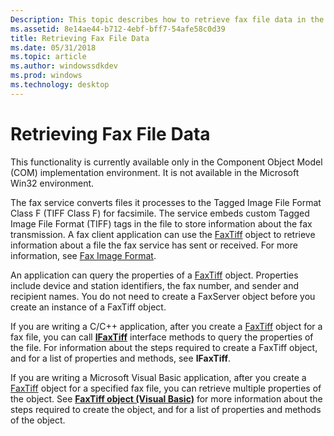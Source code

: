 ```yaml
---
Description: This topic describes how to retrieve fax file data in the Component Object Model (COM) implementation environment.
ms.assetid: 8e14ae44-b712-4ebf-bff7-54afe58c0d39
title: Retrieving Fax File Data
ms.date: 05/31/2018
ms.topic: article
ms.author: windowssdkdev
ms.prod: windows
ms.technology: desktop
---
```


# Retrieving Fax File Data

This functionality is currently available only in the Component Object Model (COM) implementation environment. It is not available in the Microsoft Win32 environment.

The fax service converts files it processes to the Tagged Image File Format Class F (TIFF Class F) for facsimile. The service embeds custom Tagged Image File Format (TIFF) tags in the file to store information about the fax transmission. A fax client application can use the [FaxTiff](-mfax-faxtiff.md) object to retrieve information about a file the fax service has sent or received. For more information, see [Fax Image Format](-mfax-fax-image-format.md).

An application can query the properties of a [FaxTiff](-mfax-faxtiff.md) object. Properties include device and station identifiers, the fax number, and sender and recipient names. You do not need to create a FaxServer object before you create an instance of a FaxTiff object.

If you are writing a C/C++ application, after you create a [FaxTiff](-mfax-faxtiff.md) object for a fax file, you can call [**IFaxTiff**](/windows/previous-versions/Faxcom/nn-faxcom-ifaxtiff?branch=master) interface methods to query the properties of the file. For information about the steps required to create a FaxTiff object, and for a list of properties and methods, see **IFaxTiff**.

If you are writing a Microsoft Visual Basic application, after you create a [FaxTiff](-mfax-faxtiff.md) object for a specified fax file, you can retrieve multiple properties of the object. See [**FaxTiff object (Visual Basic)**](-mfax-faxtiff-object-visual-basic-.md) for more information about the steps required to create the object, and for a list of properties and methods of the object.

 

 



